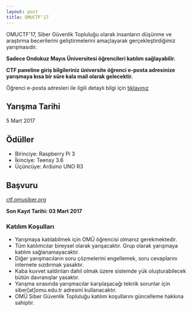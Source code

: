 ```yaml
---
layout: post
title: OMUCTF'17
---
```


OMUCTF'17, Siber Güvenlik Topluluğu olarak insanların düşünme ve araştırma becerilerini geliştirmelerini amaçlayarak gerçekleştirdiğimiz yarışmasıdır. 

**Sadece Ondokuz Mayıs Üniversitesi öğrencileri katılım sağlayabilir.**

**CTF paneline giriş bilgileriniz üniversite öğrenci e-posta adresinize yarışmaya kısa bir süre kala mail olarak gelecektir.**

Öğrenci e-posta adresleri ile ilgili detaylı bilgi için [tıklayınız](http://bidb.omu.edu.tr/tr/hizmetler/eposta)

## Yarışma Tarihi

5 Mart 2017 

## Ödüller

* Birinciye: Raspberry Pi 3
* İkinciye: Teensy 3.6
* Üçüncüye: Arduino UNO R3

## Başvuru

[ctf.omusiber.org](http://ctf.omusiber.org)

**Son Kayıt Tarihi: 03 Mart 2017**

### Katılım Koşulları

* Yarışmaya katılabilmek için OMÜ öğrencisi olmanız gerekmektedir.
* Tüm katılımcılar bireysel olarak yarışacaktır. Grup olarak yarışmaya katılım sağlanamayacaktır.
* Diğer yarışmacıların soru çözmelerini engellemek, soru cevaplarını internete sızdırmak yasaktır.
* Kaba kuvvet saldırıları dahil olmak üzere sistemde yük oluşturabilecek bütün davranışlar yasaktır.
* Yarışma sırasında yarışmacılar karşılaşacağı teknik sorunlar için siber[at]omu.edu.tr adresini kullanacaktır.
* OMÜ Siber Güvenlik Topluluğu katılım koşullarını güncelleme hakkına sahiptir.
